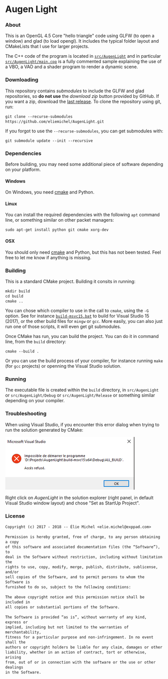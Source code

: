 Augen Light
===========

### About

This is an OpenGL 4.5 Core "hello triangle" code using GLFW (to open a window) and glad (to load opengl). It includes the typical folder layout and CMakeLists that I use for larger projects.

The C++ code of the program is located in [`src/AugenLight`](src/AugenLight) and in particular [`src/AugenLight/main.cpp`](src/AugenLight/main.cpp) is a fully commented sample explaining the use of a VBO, a VAO and a shader program to render a dynamic scene.

### Downloading

This repository contains *submodules* to include the GLFW and glad repositories, so **do not use** the *download zip* button provided by GitHub. If you want a zip, download the [last release](https://github.com/eliemichel/AugenLight/releases/download/lvl0-v1.0/AugenLight.zip). To clone the repository using git, run:

```
git clone --recurse-submodules https://github.com/eliemichel/AugenLight.git
```

If you forgot to use the `--recurse-submodules`, you can get submodules with:

```
git submodule update --init --recursive
```

### Dependencies

Before building, you may need some additional piece of software depending on your platform.

#### Windows

On Windows, you need [cmake](https://cmake.org/) and Python.

#### Linux

You can install the required dependencies with the following `apt` command line, or something similar on other packet managers:

```
sudo apt-get install python git cmake xorg-dev
```

#### OSX

You should only need [cmake](https://cmake.org/) and Python, but this has not been tested. Feel free to let me know if anything is missing.

### Building

This is a standard CMake project. Building it consits in running:

```
mkdir build
cd build
cmake ..
```

You can chose which compiler to use in the call to `cmake`, using the `-G` option. See for instance [`build-msvc15.bat`](build-msvc15.bat) to build for Visual Studio 15 (2017), or the other build files for `mingw` or `gcc`. More easily, you can also just run one of those scripts, it will even get git submodules.

Once CMake has run, you can build the project. You can do it in command line, from the `build` directory:

```
cmake --build .
```

Or you can use the build process of your compiler, for instance running `make` (for `gcc` projects) or openning the Visual Studio solution.

### Running

The executable file is created within the `build` directory, in `src/AugenLight` or `src/AugenLight/Debug` or `src/AugenLight/Release` or something similar depending on your compiler.

### Troubleshooting

When using Visual Studio, if you encounter this error dialog when trying to run the solution generated by CMake:

![Start up issue](doc/images/startup-issue.png)

Right click on *AugenLight* in the solution explorer (right panel, in default Visual Studio window layout) and chose "Set as StartUp Project".

### License

```
Copyright (c) 2017 - 2018 -- Élie Michel <elie.michel@exppad.com>

Permission is hereby granted, free of charge, to any person obtaining a copy
of this software and associated documentation files (the “Software”), to
deal in the Software without restriction, including without limitation the
rights to use, copy, modify, merge, publish, distribute, sublicense, and/or
sell copies of the Software, and to permit persons to whom the Software is
furnished to do so, subject to the following conditions:

The above copyright notice and this permission notice shall be included in
all copies or substantial portions of the Software.

The Software is provided “as is”, without warranty of any kind, express or
implied, including but not limited to the warranties of merchantability,
fitness for a particular purpose and non-infringement. In no event shall the
authors or copyright holders be liable for any claim, damages or other
liability, whether in an action of contract, tort or otherwise, arising
from, out of or in connection with the software or the use or other dealings
in the Software.
```

